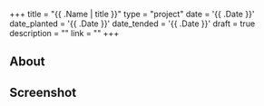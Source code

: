 +++
title = "{{ .Name | title }}"
type = "project"
date = '{{ .Date }}'
date_planted = '{{ .Date }}'
date_tended = '{{ .Date }}'
draft = true
description = ""
link = ""
+++

## About

## Screenshot
